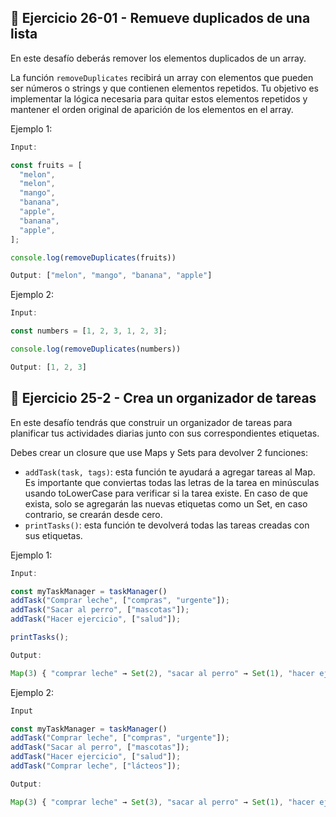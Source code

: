 ## 🔴 **Ejercicio 26-01 - Remueve duplicados de una lista**

En este desafío deberás remover los elementos duplicados de un array.

La función `removeDuplicates` recibirá un array con elementos que pueden ser números o strings y que contienen elementos repetidos. Tu objetivo es implementar la lógica necesaria para quitar estos elementos repetidos y mantener el orden original de aparición de los elementos en el array.

Ejemplo 1:

```jsx
Input:

const fruits = [
  "melon",
  "melon",
  "mango",
  "banana",
  "apple",
  "banana",
  "apple",
];

console.log(removeDuplicates(fruits))

Output: ["melon", "mango", "banana", "apple"]
```

Ejemplo 2:

```jsx
Input:

const numbers = [1, 2, 3, 1, 2, 3];

console.log(removeDuplicates(numbers))

Output: [1, 2, 3]
```

## 🔴 **Ejercicio 25-2 - Crea un organizador de tareas**

En este desafío tendrás que construir un organizador de tareas para planificar tus actividades diarias junto con sus correspondientes etiquetas.

Debes crear un closure que use Maps y Sets para devolver 2 funciones:

- `addTask(task, tags)`: esta función te ayudará a agregar tareas al Map. Es importante que conviertas todas las letras de la tarea en minúsculas usando toLowerCase para verificar si la tarea existe. En caso de que exista, solo se agregarán las nuevas etiquetas como un Set, en caso contrario, se crearán desde cero.
- `printTasks()`: esta función te devolverá todas las tareas creadas con sus etiquetas.

Ejemplo 1:

```jsx
Input:

const myTaskManager = taskManager()
addTask("Comprar leche", ["compras", "urgente"]);
addTask("Sacar al perro", ["mascotas"]);
addTask("Hacer ejercicio", ["salud"]);

printTasks();

Output:

Map(3) { "comprar leche" → Set(2), "sacar al perro" → Set(1), "hacer ejercicio" → Set(1) }
```

Ejemplo 2:

```jsx
Input

const myTaskManager = taskManager()
addTask("Comprar leche", ["compras", "urgente"]);
addTask("Sacar al perro", ["mascotas"]);
addTask("Hacer ejercicio", ["salud"]);
addTask("Comprar leche", ["lácteos"]);

Output:

Map(3) { "comprar leche" → Set(3), "sacar al perro" → Set(1), "hacer ejercicio" → Set(1) }
```